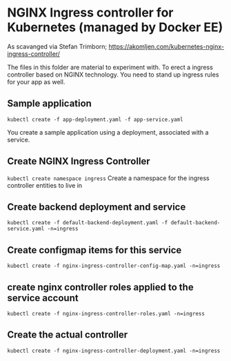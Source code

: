 # NGINX Ingress controller for Kubernetes (managed by Docker EE)

As scavanged via Stefan Trimborn; 
https://akomljen.com/kubernetes-nginx-ingress-controller/

The files in this folder are material to experiment with. To erect a ingress controller based on NGINX technology. You need to stand up ingress rules for your app as well.

## Sample application
``` kubectl create -f app-deployment.yaml -f app-service.yaml ```

You create a sample application using a deployment, associated with a service.

## Create NGINX Ingress Controller
``` kubectl create namespace ingress ```
Create a namespace for the ingress controller entities to live in

## Create backend deployment and service
``` kubectl create -f default-backend-deployment.yaml -f default-backend-service.yaml -n=ingress ```

## Create configmap items for this service
``` kubectl create -f nginx-ingress-controller-config-map.yaml -n=ingress ```

## create nginx controller roles applied to the service account
``` kubectl create -f nginx-ingress-controller-roles.yaml -n=ingress ```

## Create the actual controller
``` kubectl create -f nginx-ingress-controller-deployment.yaml -n=ingress ```



